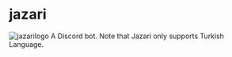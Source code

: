# jazari
![jazarilogo](https://raw.githubusercontent.com/rahmanlar/jazari/main/Jazari.png)
A Discord bot.
Note that Jazari only supports Turkish Language.

